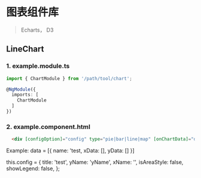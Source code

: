 # 图表组件库

> Echarts， D3

## LineChart

### 1. example.module.ts

```ts
import { ChartModule } from '/path/tool/chart';

@NgModule({
  imports: [
    ChartModule
  ]
})
```

### 2. example.component.html

```html
  <div [configOption]="config" type="pie|bar|line|map" [onChartData]="data" arkChart></div>
```

Example:
data = [{
  name: 'test,
  xData: [],
  yData: []
}]

this.config = {
    title: 'test',
    yName: 'yName',
    xName: '',
    isAreaStyle: false,
    showLegend: false,
};
